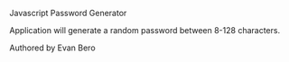 Javascript Password Generator

Application will generate a random password between 8-128 characters.

Authored by Evan Bero